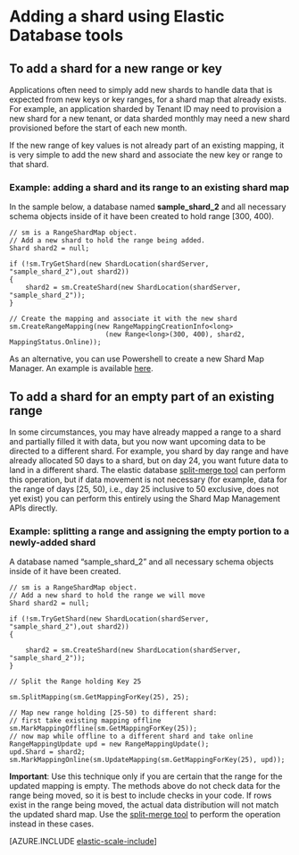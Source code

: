<properties 
    pageTitle="Adding a shard using elastic database tools | Microsoft Azure" 
    description="How to use Elastic Scale APIs to add new shards to a shard set." 
    services="sql-database" 
    documentationCenter="" 
    manager="jeffreyg" 
    authors="ddove" 
    editor=""/>

<tags 
    ms.service="sql-database" 
    ms.workload="sql-database" 
    ms.tgt_pltfrm="na" 
    ms.devlang="na" 
    ms.topic="article" 
    ms.date="11/04/2015" 
    ms.author="ddove;sidneyh"/>

# Adding a shard using Elastic Database tools

## To add a shard for a new range or key  

Applications often need to simply add new shards to handle data that is expected from new keys or key ranges, for a shard map that already exists. For example, an application sharded by Tenant ID may need to provision a new shard for a new tenant, or data sharded monthly may need a new shard provisioned before the start of each new month. 

If the new range of key values is not already part of an existing mapping, it is very simple to add the new shard and associate the new key or range to that shard. 

### Example:  adding a shard and its range to an existing shard map
In the sample below, a database named **sample_shard_2** and all necessary schema objects inside of it have been created to hold range [300, 400).  

    // sm is a RangeShardMap object.
    // Add a new shard to hold the range being added. 
    Shard shard2 = null; 

    if (!sm.TryGetShard(new ShardLocation(shardServer, "sample_shard_2"),out shard2)) 
    { 
        shard2 = sm.CreateShard(new ShardLocation(shardServer, "sample_shard_2"));  
    } 

    // Create the mapping and associate it with the new shard 
    sm.CreateRangeMapping(new RangeMappingCreationInfo<long> 
                            (new Range<long>(300, 400), shard2, MappingStatus.Online)); 


As an alternative, you can use Powershell to create a new Shard Map Manager. An example is available [here](https://gallery.technet.microsoft.com/scriptcenter/Azure-SQL-DB-Elastic-731883db).
## To add a shard for an empty part of an existing range  

In some circumstances, you may have already mapped a range to a shard and partially filled it with data, but you now want upcoming data to be directed to a different shard. For example, you shard by day range and have already allocated 50 days to a shard, but on day 24, you want future data to land in a different shard. The elastic database [split-merge tool](sql-database-elastic-scale-overview-split-and-merge.md) can perform this operation, but if data movement is not necessary (for example, data for the range of days [25, 50), i.e., day 25 inclusive to 50 exclusive, does not yet exist) you can perform this entirely using the Shard Map Management APIs directly.

### Example: splitting a range and assigning the empty portion to a newly-added shard

A database named “sample_shard_2” and all necessary schema objects inside of it have been created.  

 
    // sm is a RangeShardMap object.
    // Add a new shard to hold the range we will move 
    Shard shard2 = null; 

    if (!sm.TryGetShard(new ShardLocation(shardServer, "sample_shard_2"),out shard2)) 
    { 
    
        shard2 = sm.CreateShard(new ShardLocation(shardServer, "sample_shard_2"));  
    } 

    // Split the Range holding Key 25 

    sm.SplitMapping(sm.GetMappingForKey(25), 25); 

    // Map new range holding [25-50) to different shard: 
    // first take existing mapping offline 
    sm.MarkMappingOffline(sm.GetMappingForKey(25)); 
    // now map while offline to a different shard and take online 
    RangeMappingUpdate upd = new RangeMappingUpdate(); 
    upd.Shard = shard2; 
    sm.MarkMappingOnline(sm.UpdateMapping(sm.GetMappingForKey(25), upd)); 

**Important**:  Use this technique only if you are certain that the range for the updated mapping is empty.  The methods above do not check data for the range being moved, so it is best to include checks in your code.  If rows exist in the range being moved, the actual data distribution will not match the updated shard map. Use the [split-merge tool](sql-database-elastic-scale-overview-split-and-merge.md) to perform the operation instead in these cases.  


[AZURE.INCLUDE [elastic-scale-include](../../includes/elastic-scale-include.md)]
 

